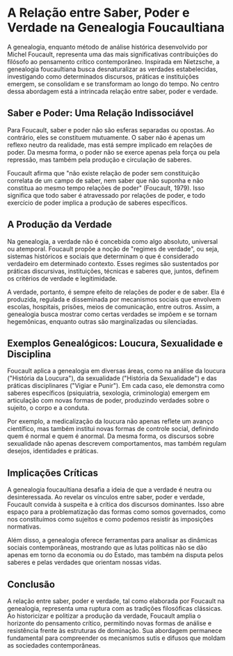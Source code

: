 
# A Relação entre Saber, Poder e Verdade na Genealogia Foucaultiana

A genealogia, enquanto método de análise histórica desenvolvido por Michel Foucault, representa uma das mais significativas contribuições do filósofo ao pensamento crítico contemporâneo. Inspirada em Nietzsche, a genealogia foucaultiana busca desnaturalizar as verdades estabelecidas, investigando como determinados discursos, práticas e instituições emergem, se consolidam e se transformam ao longo do tempo. No centro dessa abordagem está a intrincada relação entre saber, poder e verdade.

## Saber e Poder: Uma Relação Indissociável

Para Foucault, saber e poder não são esferas separadas ou opostas. Ao contrário, eles se constituem mutuamente. O saber não é apenas um reflexo neutro da realidade, mas está sempre implicado em relações de poder. Da mesma forma, o poder não se exerce apenas pela força ou pela repressão, mas também pela produção e circulação de saberes.

Foucault afirma que "não existe relação de poder sem constituição correlata de um campo de saber, nem saber que não suponha e não constitua ao mesmo tempo relações de poder" (Foucault, 1979). Isso significa que todo saber é atravessado por relações de poder, e todo exercício de poder implica a produção de saberes específicos.

## A Produção da Verdade

Na genealogia, a verdade não é concebida como algo absoluto, universal ou atemporal. Foucault propõe a noção de "regimes de verdade", ou seja, sistemas históricos e sociais que determinam o que é considerado verdadeiro em determinado contexto. Esses regimes são sustentados por práticas discursivas, instituições, técnicas e saberes que, juntos, definem os critérios de verdade e legitimidade.

A verdade, portanto, é sempre efeito de relações de poder e de saber. Ela é produzida, regulada e disseminada por mecanismos sociais que envolvem escolas, hospitais, prisões, meios de comunicação, entre outros. Assim, a genealogia busca mostrar como certas verdades se impõem e se tornam hegemônicas, enquanto outras são marginalizadas ou silenciadas.

## Exemplos Genealógicos: Loucura, Sexualidade e Disciplina

Foucault aplica a genealogia em diversas áreas, como na análise da loucura ("História da Loucura"), da sexualidade ("História da Sexualidade") e das práticas disciplinares ("Vigiar e Punir"). Em cada caso, ele demonstra como saberes específicos (psiquiatria, sexologia, criminologia) emergem em articulação com novas formas de poder, produzindo verdades sobre o sujeito, o corpo e a conduta.

Por exemplo, a medicalização da loucura não apenas reflete um avanço científico, mas também institui novas formas de controle social, definindo quem é normal e quem é anormal. Da mesma forma, os discursos sobre sexualidade não apenas descrevem comportamentos, mas também regulam desejos, identidades e práticas.

## Implicações Críticas

A genealogia foucaultiana desafia a ideia de que a verdade é neutra ou desinteressada. Ao revelar os vínculos entre saber, poder e verdade, Foucault convida à suspeita e à crítica dos discursos dominantes. Isso abre espaço para a problematização das formas como somos governados, como nos constituímos como sujeitos e como podemos resistir às imposições normativas.

Além disso, a genealogia oferece ferramentas para analisar as dinâmicas sociais contemporâneas, mostrando que as lutas políticas não se dão apenas em torno da economia ou do Estado, mas também na disputa pelos saberes e pelas verdades que orientam nossas vidas.

## Conclusão

A relação entre saber, poder e verdade, tal como elaborada por Foucault na genealogia, representa uma ruptura com as tradições filosóficas clássicas. Ao historicizar e politizar a produção da verdade, Foucault amplia o horizonte do pensamento crítico, permitindo novas formas de análise e resistência frente às estruturas de dominação. Sua abordagem permanece fundamental para compreender os mecanismos sutis e difusos que moldam as sociedades contemporâneas.
```
